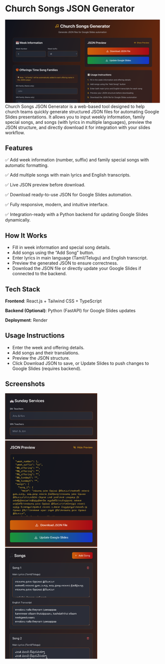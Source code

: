 # Church Songs JSON Generator

<img src="Front%20End%20JSON%20Generator/assets/Initial.png" alt="Screenshot" width="650"/>
<!-- ![Description of screenshot](Front%20End%20JSON%20Generator/assets/Initial.png) -->
Church Songs JSON Generator is a web-based tool designed to help church teams quickly generate structured JSON files for automating Google Slides presentations. It allows you to input weekly information, family special songs, and songs (with lyrics in multiple languages), preview the JSON structure, and directly download it for integration with your slides workflow.

## Features

✅ Add week information (number, suffix) and family special songs with automatic formatting.

✅ Add multiple songs with main lyrics and English transcripts.

✅ Live JSON preview before download.

✅ Download ready-to-use JSON for Google Slides automation.

✅ Fully responsive, modern, and intuitive interface.

✅ Integration-ready with a Python backend for updating Google Slides dynamically.

## How It Works

- Fill in week information and special song details.
- Add songs using the “Add Song” button.
- Enter lyrics in main language (Tamil/Telugu) and English transcript.
- Preview the generated JSON to ensure correctness.
- Download the JSON file or directly update your Google Slides if connected to the backend.

## Tech Stack

**Frontend**: React.js + Tailwind CSS + TypeScript

**Backend (Optional)**: Python (FastAPI) for Google Slides updates

**Deployment**: Render

## Usage Instructions

- Enter the week and offering details.
- Add songs and their translations.
- Preview the JSON structure.
- Click Download JSON to save, or Update Slides to push changes to Google Slides (requires backend).

## Screenshots
<img src="Front%20End%20JSON%20Generator/assets/Teachers.png" alt="Screenshot" width="300"/>
<img src="Front%20End%20JSON%20Generator/assets/Json.png" alt="Screenshot" width="300"/>
<img src="Front%20End%20JSON%20Generator/assets/Songs.png" alt="Screenshot" width="300"/>

